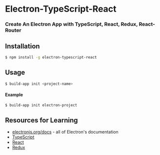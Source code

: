 # Electron-TypeScript-React

### Create An Electron App with TypeScript, React, Redux, React-Router

## Installation
```bash
$ npm install -g electron-typescript-react
```

## Usage
```bash
$ build-app init <project-name>
```

#### Example
```bash
$ build-app init electron-project
```


## Resources for Learning

- [electronjs.org/docs](https://electronjs.org/docs) - all of Electron's documentation
- [TypeScript](https://www.typescriptlang.org/)
- [React](https://reactjs.org/)
- [Redux](https://redux.js.org/)
